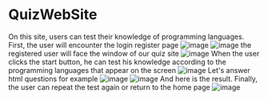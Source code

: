# QuizWebSite
On this site, users can test their knowledge of programming languages. First, the user will encounter the login register page
![image](https://github.com/ElnurAliyev07/QuizWebSite/assets/115114253/474423dc-1fca-4cb2-9fcb-ec9bd10739ee)
![image](https://github.com/ElnurAliyev07/QuizWebSite/assets/115114253/44437bc8-2dc6-40a2-92b1-038e143de098)
the registered user will face the window of our quiz site
![image](https://github.com/ElnurAliyev07/QuizWebSite/assets/115114253/dd22825d-2327-468f-85fa-859f413d66c1)
When the user clicks the start button, he can test his knowledge according to the programming languages that appear on the screen
![image](https://github.com/ElnurAliyev07/QuizWebSite/assets/115114253/ab977140-ec2d-42bd-90b4-027cfe15ca9a)
Let's answer html questions for example
![image](https://github.com/ElnurAliyev07/QuizWebSite/assets/115114253/04c1390a-cf88-4880-bcae-f5e99d9523fa)
![image](https://github.com/ElnurAliyev07/QuizWebSite/assets/115114253/a0722bf3-3746-4dde-a2ba-a73006f2b653)
And here is the result. Finally, the user can repeat the test again or return to the home page
![image](https://github.com/ElnurAliyev07/QuizWebSite/assets/115114253/cd49a40f-53a2-491d-9d65-8494af2856bb)
